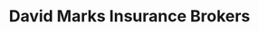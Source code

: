 ---
title: "David Marks Insurance Brokers"
url: /ballarat/david-marks-insurance-brokers/
shop: shop
---